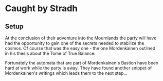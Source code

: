# Caught by Stradh
## Setup
At the conclusion of their adventure into the Mournlands the party will have had the opportunity to gain one of the secrets needed to stabilize the cosmos.  Of course that was the easy one - the one Mordenkainen outlined in his thesis about the Tome of True Balance.

Fortunately the automata that are part of Mordenkainen's Bastion have been hard at work while the party is away.  They have found another snippet of Mordenkainen's writings which leads them to the next step...
<!--stackedit_data:
eyJoaXN0b3J5IjpbNDQ5MDM2ODgyLDE5MzA0ODczMThdfQ==
-->